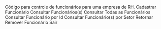 Código para controle de funcionários para uma empresa de RH. 
Cadastrar Funcionário
Consultar Funcionários(s)
Consultar Todas as Funcionários
Consultar Funcionário por Id
Consultar Funcionário(s) por Setor
Retornar 
Remover Funcionário
Sair
